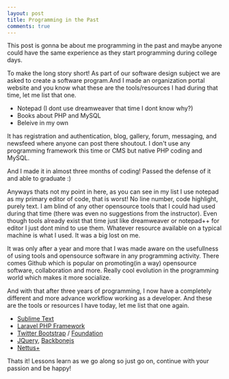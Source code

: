 ```yaml
---
layout: post
title: Programming in the Past
comments: true
---
```


This post is gonna be about me programming in the past and maybe anyone could have the same experience as they start programming during college days.

To make the long story short! As part of our software design subject we are asked to create a software program.And I made an organization portal website and you know what these are the tools/resources I had during that time, let me list that one.

* Notepad (I dont use dreamweaver that time I dont know why?)
* Books about PHP and MySQL
* Beleive in my own

It has registration and authentication, blog, gallery, forum, messaging, and newsfeed where anyone can post there shoutout. I don't use any programming framework this time or CMS but native PHP coding and MySQL. 

And I made it in almost three months of coding! Passed the defense of it and able to graduate :)

Anyways thats not my point in here, as you can see in my list I use notepad as my primary editor of code, that is worst! No line number, code highlight, purely text. I am blind of any other opensource tools that I could had used during that time (there was even no suggestions from the instructor). Even though tools already exist that time just like dreamweaver or notepad++ for editor I just dont mind to use them. Whatever resource available on a typical machine is what I used. It was a big lost on me.

It was only after a year and more that I was made aware on the usefullness of using tools and opensource software in any programming activity. There comes Github which is popular on promoting(in a way) opensource software, collaboration and more. Really cool evolution in the programming world which makes it more socialize. 

And with that after three years of programming, I now have a completely different and more advance workflow working as a developer. And these are the tools or resources I have today, let me list that one again.

* [Sublime Text](http://www.sublimetext.com/)
* [Laravel PHP Framework](http://laravel.com/)
* [Twitter Bootstrap](http://twitter.github.com/bootstrap/index.html) / [Foundation](http://foundation.zurb.com/)
* [JQuery](http://jquery.com/), [Backbonejs](http://backbonejs.org/)
* [Nettus+](http://net.tutsplus.com/)

Thats it! Lessons learn as we go along so just go on, continue with your passion and be happy!
